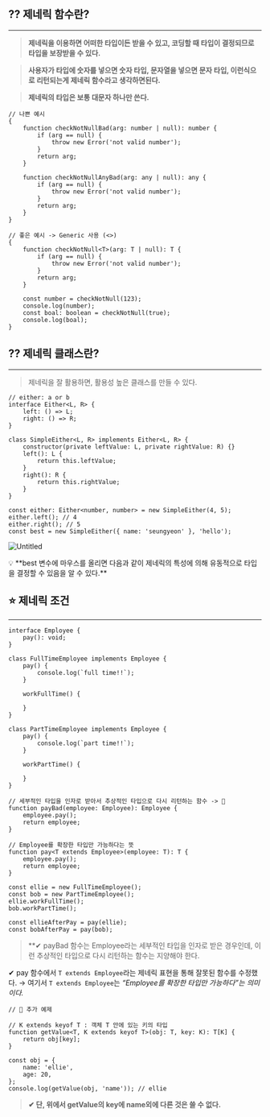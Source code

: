 ## ⁇ 제네릭 함수란?

---

> **제네릭을 이용하면 어떠한 타입이든 받을 수 있고, 코딩할 때 타입이 결정되므로 타입을 보장받을 수 있다.**
> 

> **사용자가 타입에 숫자를 넣으면 숫자 타입, 문자열을 넣으면 문자 타입, 이런식으로 리턴되는게 제네릭 함수라고 생각하면된다.**
> 

> **제네릭의 타입은 보통 대문자 하나만 쓴다.**
> 

```tsx
// 나쁜 예시
{
    function checkNotNullBad(arg: number | null): number {
        if (arg == null) {
            throw new Error('not valid number');
        }
        return arg;
    }

    function checkNotNullAnyBad(arg: any | null): any {
        if (arg == null) {
            throw new Error('not valid number');
        }
        return arg;
    }    
}
```

```tsx
// 좋은 예시 -> Generic 사용 (<>)
{
	function checkNotNull<T>(arg: T | null): T {
        if (arg == null) {
            throw new Error('not valid number');
        }
        return arg;
    }

    const number = checkNotNull(123);
    console.log(number);
    const boal: boolean = checkNotNull(true);
    console.log(boal);
}
```

## ⁇ 제네릭 클래스란?

---

> 제네릭을 잘 활용하면, 활용성 높은 클래스를 만들 수 있다.
> 

```tsx
// either: a or b
interface Either<L, R> {
    left: () => L;
    right: () => R;
}

class SimpleEither<L, R> implements Either<L, R> {
    constructor(private leftValue: L, private rightValue: R) {}
    left(): L {
        return this.leftValue;
    }
    right(): R {
        return this.rightValue;
    }
}

const either: Either<number, number> = new SimpleEither(4, 5);
either.left(); // 4
either.right(); // 5
const best = new SimpleEither({ name: 'seungyeon' }, 'hello');
```

![Untitled](https://s3-us-west-2.amazonaws.com/secure.notion-static.com/ac05afbb-ccf8-40b0-a45d-9d504ed9a7a9/Untitled.png)

<aside>
💡 **best 변수에 마우스를 올리면 다음과 같이 제네릭의 특성에 의해 유동적으로 타입을 결정할 수 있음을 알 수 있다.**

</aside>

## ⭐️ 제네릭 조건

---

```tsx
interface Employee {
    pay(): void;
}

class FullTimeEmployee implements Employee {
    pay() {
        console.log(`full time!!`);
    }

    workFullTime() {

    }
}

class PartTimeEmployee implements Employee {
    pay() {
        console.log(`part time!!`);
    }

    workPartTime() {

    }
}

// 세부적인 타입을 인자로 받아서 추상적인 타입으로 다시 리턴하는 함수 -> 👿
function payBad(employee: Employee): Employee {
    employee.pay();
    return employee;
}

// Employee를 확장한 타입만 가능하다는 뜻
function pay<T extends Employee>(employee: T): T {
    employee.pay();
    return employee;
}

const ellie = new FullTimeEmployee();
const bob = new PartTimeEmployee();
ellie.workFullTime();
bob.workPartTime();

const ellieAfterPay = pay(ellie);
const bobAfterPay = pay(bob);
```

> **✔︎ payBad 함수는 Employee라는 세부적인 타입을 인자로 받은 경우인데, 이런 추상적인 타입으로 다시 리턴하는 함수는 지양해야 한다.

✔︎ pay 함수에서 `T extends Employee`라는 제네릭 표현을 통해 잘못된 함수를 수정했다.
→ 여기서 `T extends Employee`는 *“Employee를 확장한 타입만 가능하다”*는 의미이다.**
> 

```tsx
// 👀 추가 예제

// K extends keyof T : 객체 T 안에 있는 키의 타입
function getValue<T, K extends keyof T>(obj: T, key: K): T[K] {
    return obj[key];
}

const obj = {
    name: 'ellie',
    age: 20,
};
console.log(getValue(obj, 'name')); // ellie
```

> **✔︎ 단, 위에서 getValue의 key에 name외에 다른 것은 쓸 수 없다.**
>